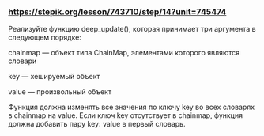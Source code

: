 ### https://stepik.org/lesson/743710/step/14?unit=745474

Реализуйте функцию deep_update(), которая принимает три аргумента в следующем порядке:


chainmap — объект типа ChainMap, элементами которого являются словари

key — хешируемый объект

value — произвольный объект


Функция должна изменять все значения по ключу key во всех словарях в chainmap на value. Если ключ key отсутствует в chainmap, функция должна добавить пару key: value в первый словарь.
